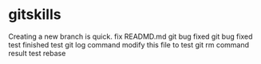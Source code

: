 # gitskills
Creating a new branch is quick.
fix READMD.md
git bug fixed 
git bug fixed test finished
test git log command
modify this file to test git rm command result
test rebase
